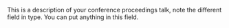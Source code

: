 

This is a description of your conference proceedings talk, note the different field in type. You can put anything in this field.
